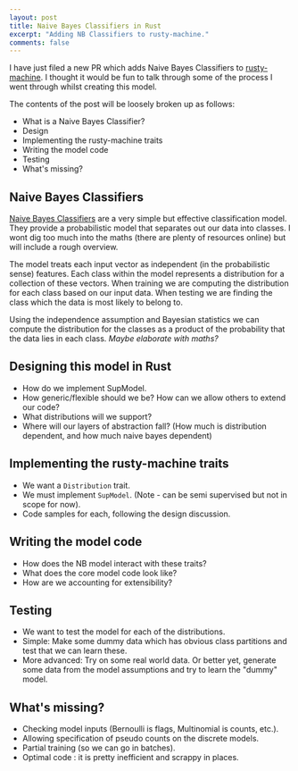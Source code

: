 ```yaml
---
layout: post
title: Naive Bayes Classifiers in Rust
excerpt: "Adding NB Classifiers to rusty-machine."
comments: false
---
```


I have just filed a new PR which adds Naive Bayes Classifiers to [rusty-machine](https://github.com/AtheMathmo/rusty-machine). I thought it would be fun to talk through some of the process I went through whilst creating this model.

The contents of the post will be loosely broken up as follows:

- What is a Naive Bayes Classifier?
- Design
- Implementing the rusty-machine traits
- Writing the model code
- Testing
- What's missing?

## Naive Bayes Classifiers

[Naive Bayes Classifiers](https://en.wikipedia.org/wiki/Naive_Bayes_classifier) are a very simple but effective classification model. They provide a probabilistic model that separates out our data into classes. I wont dig too much into the maths (there are plenty of resources online) but will include a rough overview.

The model treats each input vector as independent (in the probabilistic sense) features. Each class within the model represents a distribution for a collection of these vectors. When training we are computing the distribution for each class based on our input data. When testing we are finding the class which the data is most likely to belong to.

Using the independence assumption and Bayesian statistics we can compute the distribution for the classes as a product of the probability that the data lies in each class. *Maybe elaborate with maths?*

## Designing this model in Rust

- How do we implement SupModel.
- How generic/flexible should we be? How can we allow others to extend our code?
- What distributions will we support?
- Where will our layers of abstraction fall? (How much is distribution dependent, and how much naive bayes dependent)

## Implementing the rusty-machine traits

- We want a `Distribution` trait.
- We must implement `SupModel`. (Note - can be semi supervised but not in scope for now).
- Code samples for each, following the design discussion.

## Writing the model code

- How does the NB model interact with these traits?
- What does the core model code look like?
- How are we accounting for extensibility?

## Testing

- We want to test the model for each of the distributions.
- Simple: Make some dummy data which has obvious class partitions and test that we can learn these.
- More advanced: Try on some real world data. Or better yet, generate some data from the model assumptions and try to learn the "dummy" model.

## What's missing?

- Checking model inputs (Bernoulli is flags, Multinomial is counts, etc.).
- Allowing specification of pseudo counts on the discrete models.
- Partial training (so we can go in batches).
- Optimal code : it is pretty inefficient and scrappy in places.